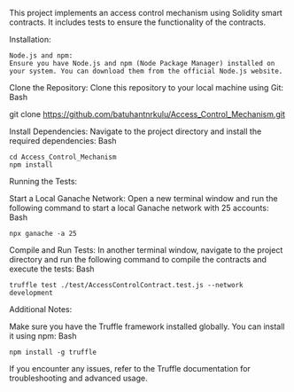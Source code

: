 This project implements an access control mechanism using Solidity smart contracts. It includes tests to ensure the functionality of the contracts.

Installation:

    Node.js and npm:
    Ensure you have Node.js and npm (Node Package Manager) installed on your system. You can download them from the official Node.js website.   

Clone the Repository:
Clone this repository to your local machine using Git:
Bash

git clone https://github.com/batuhantnrkulu/Access_Control_Mechanism.git

Install Dependencies:
Navigate to the project directory and install the required dependencies:
Bash

    cd Access_Control_Mechanism
    npm install

Running the Tests:

Start a Local Ganache Network:
Open a new terminal window and run the following command to start a local Ganache network with 25 accounts:
Bash

    npx ganache -a 25

Compile and Run Tests:
In another terminal window, navigate to the project directory and run the following command to compile the contracts and execute the tests:
Bash

    truffle test ./test/AccessControlContract.test.js --network development

Additional Notes:

Make sure you have the Truffle framework installed globally. You can install it using npm:
Bash

    npm install -g truffle

If you encounter any issues, refer to the Truffle documentation for troubleshooting and advanced usage.
